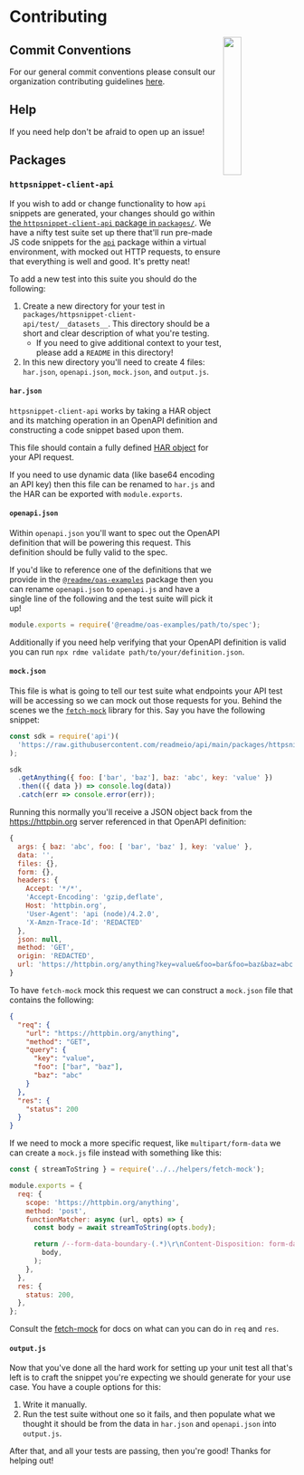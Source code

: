 # Contributing

<img align="right" width="25%" style="margin-bottom: 2em" src="https://owlbert.io/images/owlberts-png/camp.png.png">

## Commit Conventions

For our general commit conventions please consult our organization contributing guidelines [here](https://github.com/readmeio/.github/blob/main/.github/CONTRIBUTING.md#commit-conventions).

## Help

If you need help don't be afraid to open up an issue!

## Packages

### `httpsnippet-client-api`

If you wish to add or change functionality to how `api` snippets are generated, your changes should go within [the `httpsnippet-client-api` package in `packages/`](https://github.com/readmeio/api/tree/main/packages/httpsnippet-client-api). We have a nifty test suite set up there that'll run pre-made JS code snippets for the [`api`](https://npm.im/api) package within a virtual environment, with mocked out HTTP requests, to ensure that everything is well and good. It's pretty neat!

To add a new test into this suite you should do the following:

1. Create a new directory for your test in `packages/httpsnippet-client-api/test/__datasets__`. This directory should be a short and clear description of what you're testing.
   - If you need to give additional context to your test, please add a `README` in this directory!
2. In this new directory you'll need to create 4 files: `har.json`, `openapi.json`, `mock.json`, and `output.js`.

#### `har.json`

`httpsnippet-client-api` works by taking a HAR object and its matching operation in an OpenAPI definition and constructing a code snippet based upon them.

This file should contain a fully defined [HAR object](http://www.softwareishard.com/blog/har-12-spec/) for your API request.

If you need to use dynamic data (like base64 encoding an API key) then this file can be renamed to `har.js` and the HAR can be exported with `module.exports`.

#### `openapi.json`

Within `openapi.json` you'll want to spec out the OpenAPI definition that will be powering this request. This definition should be fully valid to the spec.

If you'd like to reference one of the definitions that we provide in the [`@readme/oas-examples`](https://npm.im/@readme/oas-examples) package then you can rename `openapi.json` to `openapi.js` and have a single line of the following and the test suite will pick it up!

```js
module.exports = require('@readme/oas-examples/path/to/spec');
```

Additionally if you need help verifying that your OpenAPI definition is valid you can run `npx rdme validate path/to/your/definition.json`.

#### `mock.json`

This file is what is going to tell our test suite what endpoints your API test will be accessing so we can mock out those requests for you. Behind the scenes we the [`fetch-mock`](https://npm.im/fetch-mock) library for this.
Say you have the following snippet:

```js
const sdk = require('api')(
  'https://raw.githubusercontent.com/readmeio/api/main/packages/httpsnippet-client-api/test/__datasets__/query/openapi.json',
);

sdk
  .getAnything({ foo: ['bar', 'baz'], baz: 'abc', key: 'value' })
  .then(({ data }) => console.log(data))
  .catch(err => console.error(err));
```

Running this normally you'll receive a JSON object back from the https://httpbin.org server referenced in that OpenAPI definition:

```js
{
  args: { baz: 'abc', foo: [ 'bar', 'baz' ], key: 'value' },
  data: '',
  files: {},
  form: {},
  headers: {
    Accept: '*/*',
    'Accept-Encoding': 'gzip,deflate',
    Host: 'httpbin.org',
    'User-Agent': 'api (node)/4.2.0',
    'X-Amzn-Trace-Id': 'REDACTED'
  },
  json: null,
  method: 'GET',
  origin: 'REDACTED',
  url: 'https://httpbin.org/anything?key=value&foo=bar&foo=baz&baz=abc'
}
```

To have `fetch-mock` mock this request we can construct a `mock.json` file that contains the following:

```json
{
  "req": {
    "url": "https://httpbin.org/anything",
    "method": "GET",
    "query": {
      "key": "value",
      "foo": ["bar", "baz"],
      "baz": "abc"
    }
  },
  "res": {
    "status": 200
  }
}
```

If we need to mock a more specific request, like `multipart/form-data` we can create a `mock.js` file instead with something like this:

```js
const { streamToString } = require('../../helpers/fetch-mock');

module.exports = {
  req: {
    scope: 'https://httpbin.org/anything',
    method: 'post',
    functionMatcher: async (url, opts) => {
      const body = await streamToString(opts.body);

      return /--form-data-boundary-(.*)\r\nContent-Disposition: form-data; name="foo"; filename="hello.txt"\r\nContent-Type: text\/plain\r\n\r\nHello world!\n\r\n--form-data-boundary-(.*)--\r\n\r\n/.test(
        body,
      );
    },
  },
  res: {
    status: 200,
  },
};
```

Consult the [fetch-mock](https://npm.im/fetch-mock) for docs on what can you can do in `req` and `res`.

#### `output.js`

Now that you've done all the hard work for setting up your unit test all that's left is to craft the snippet you're expecting we should generate for your use case. You have a couple options for this:

1. Write it manually.
2. Run the test suite without one so it fails, and then populate what we thought it should be from the data in `har.json` and `openapi.json` into `output.js`.

After that, and all your tests are passing, then you're good! Thanks for helping out!
